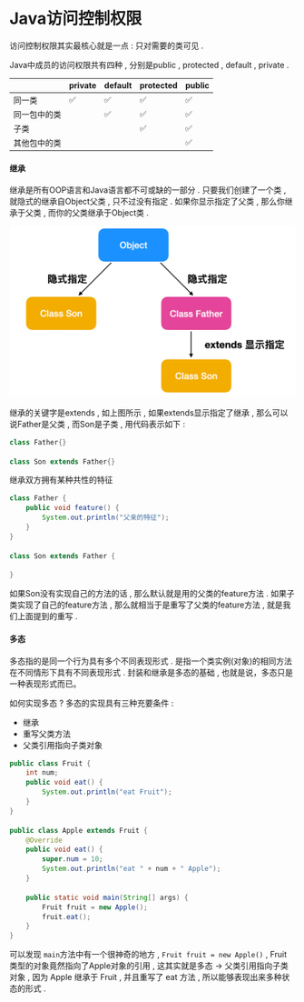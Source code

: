 # Java访问控制权限

访问控制权限其实最核心就是一点 : 只对需要的类可见 .

Java中成员的访问权限共有四种 , 分别是public , protected , default , private .

|  | private | default | protected | public |
| :--- | :--- | :--- | :--- | :--- |
| 同一类 | ✅ | ✅ | ✅ | ✅ |
| 同一包中的类 |  | ✅ | ✅ | ✅ |
| 子类 |  |  | ✅ | ✅ |
| 其他包中的类 |  |  |  | ✅ |

#### 继承

继承是所有OOP语言和Java语言都不可或缺的一部分 . 只要我们创建了一个类 , 就隐式的继承自Object父类 , 只不过没有指定 . 如果你显示指定了父类 , 那么你继承于父类 , 而你的父类继承于Object类 .

![](/assets/extends.png)

继承的关键字是extends , 如上图所示 , 如果extends显示指定了继承 , 那么可以说Father是父类 , 而Son是子类 , 用代码表示如下 :

```java
class Father{}

class Son extends Father{}
```

继承双方拥有某种共性的特征

```java
class Father {
    public void feature() {
        System.out.println("父亲的特征");
    }
}

class Son extends Father {

}
```

如果Son没有实现自己的方法的话 , 那么默认就是用的父类的feature方法 . 如果子类实现了自己的feature方法 , 那么就相当于是重写了父类的feature方法 , 就是我们上面提到的重写 . 

#### 多态

多态指的是同一个行为具有多个不同表现形式 . 是指一个类实例\(对象\)的相同方法在不同情形下具有不同表现形式 . 封装和继承是多态的基础 , 也就是说，多态只是一种表现形式而已。

如何实现多态 ? 多态的实现具有三种充要条件 : 

* 继承
* 重写父类方法
* 父类引用指向子类对象

```java
public class Fruit {
    int num;
    public void eat() {
        System.out.println("eat Fruit");
    }
}

public class Apple extends Fruit {
    @Override
    public void eat() {
        super.num = 10;
        System.out.println("eat " + num + " Apple");
    }
    
    public static void main(String[] args) {
        Fruit fruit = new Apple();
        fruit.eat();
    }
}
```

可以发现 `main`方法中有一个很神奇的地方 , `Fruit fruit = new Apple()` , Fruit 类型的对象竟然指向了Apple对象的引用 , 这其实就是多态 -&gt; 父类引用指向子类对象 , 因为 Apple 继承于 Fruit , 并且重写了 eat 方法 , 所以能够表现出来多种状态的形式 . 

